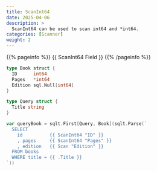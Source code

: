```yaml
---
title: ScanInt64
date: 2025-04-06
description: >
  ScanInt64 can be used to scan int64 and *int64.
categories: [Scanner]
weight: 2
---
```


{{% pageinfo %}}
{{ ScanInt64 Field }}
{{% /pageinfo %}}

```go
type Book struct {
  ID      int64
  Pages   *int64
  Edition sql.Null[int64]
}

type Query struct {
  Title string
}

var queryBook = sqlt.First[Query, Book](sqlt.Parse(`
  SELECT
    id          {{ ScanInt64 "ID" }}
    , pages     {{ ScanInt64 "Pages" }}
    , edition   {{ Scan "Edition" }}
  FROM books
  WHERE title = {{ .Title }}
`))
```

